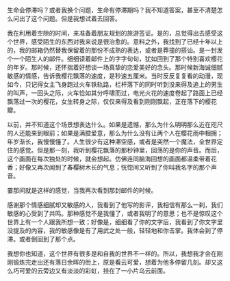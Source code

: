 生命会停滞吗？或者我换个问题，生命有停滞期吗？我不知道答案，甚至不清楚怎么问出了这个问题。但是我想试着去回答。

我在利用着空隙的时间，来准备着朋友规划的旅游签证。是的，总觉得出去感受这个世界，感受陌生的东西对我来说是很治愈的。意料之外，我找到了已经十年以上的，我的邮箱仍然替我保留着的那份不成熟的表达，或者是莽撞的搭讪。是一封发个一个陌生人的邮件。细细读着邮件上的字字句句，犹如回到了那个特别喜欢樱花的年岁。那时候，还怀揣着好想谈一场真挚的恋爱美好的念头。那时候新海诚细腻敏感的情感，告诉我樱花飘落的速度，是秒速五厘米。当时反反复复看的动漫，现如今，只记得女主飞身跑过火车铁轨路，栏杆落下的同时听到没来得及追上的男生的叫声，一回头之际，火车恰如其分呼啸而过，电光火花的速度卷起了路面上已经飘落过一次的樱花，女生转身之际，仅仅来得及看到刚刚飘起，正在落下的樱花瓣。

以前，并不知道这个场景想表达什么。如果是遗憾，那么为什么明明那么近在咫尺的人还能来到眼前；如果是满腔爱意，那么为什么没有让两个人在樱花雨中相拥；年岁渐长，我慢慢懂了。人生很少有这种滞空感，或者是突然一个魔法，全世界定住的感觉。但是那一刻，我听到樱花飘落的那秒钟里，回荡的是你的声音。而后，这个画面在每次独处的时候，就会想起。仿佛连同脑海回想的画面都温柔带着花香；好像又再次闻到了春樱树木长的气息；恍惚间又听到了你叫我名字的那个声音。

霎那间就是这样的感觉，当我再次看到那封邮件的时候。

感谢那个情感细腻却又敏感的人，我看到了他写的影评，我相信有那么一刹，我们敏感的心受到了共鸣。那种感觉不是我懂了，或者我明了的意思；也不是惊叹这个世界上有一个人跟我所想一致；好像是，细细看了你的文字后，我看到了你文字里没提及的内容，我的敏感像是有了用武之处一般，轻轻地和你击掌。我体会到了停滞。或者倒回到了那个点。

我想你也知道，这个世界有很多是和自我的世界不一样的。所以，我想我才会在刚刚锻炼完走出还有落日余晖的街上，原是看云可爱，想着为他多停留几刻。却又这么巧可爱的云旁边又有淡淡的彩虹，挂在了一小片乌云前面。